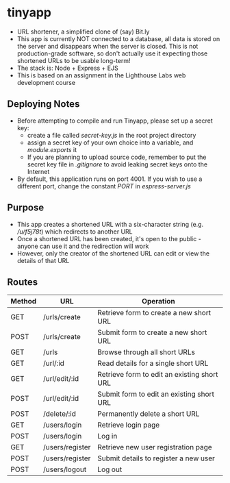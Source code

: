 # tinyapp

* URL shortener, a simplified clone of (say) Bit.ly
* This app is currently NOT connected to a database, all data is stored on the server and disappears when the server is closed. This is not production-grade software, so don't actually use it expecting those shortened URLs to be usable long-term!
* The stack is: Node + Express + EJS
* This is based on an assignment in the Lighthouse Labs web development course

## Deploying Notes

* Before attempting to compile and run Tinyapp, please set up a secret key:
  * create a file called *secret-key.js* in the root project directory
  * assign a secret key of your own choice into a variable, and *module.exports* it
  * If you are planning to upload source code, remember to put the secret key file in *.gitignore* to avoid leaking secret keys onto the Internet
* By default, this application runs on port 4001. If you wish to use a different port, change the constant *PORT* in *espress-server.js*

## Purpose

* This app creates a shortened URL with a six-character string (e.g. */u/f5j78t*) which redirects to another URL
* Once a shortened URL has been created, it's open to the public - anyone can use it and the redirection will work
* However, only the creator of the shortened URL can edit or view the details of that URL

## Routes

Method|URL|Operation
---|---|---
GET | /urls/create | Retrieve form to create a new short URL 
POST | /urls/create | Submit form to create a new short URL 
GET | /urls | Browse through all short URLs
GET | /url/:id | Read details for a single short URL
GET | /url/edit/:id | Retrieve form to edit an existing short URL
POST | /url/edit/:id | Submit form to edit an existing short URL
POST | /delete/:id | Permanently delete a short URL
GET | /users/login | Retrieve login page
POST | /users/login | Log in
GET | /users/register | Retrieve new user registration page
POST | /users/register | Submit details to register a new user
POST | /users/logout | Log out

